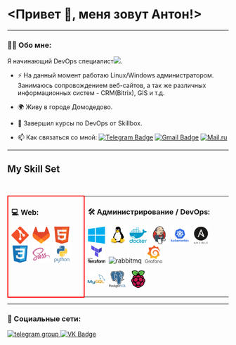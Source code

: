 # <Привет :wave:, меня зовут Антон!>

---

### :man_technologist: Обо мне:

Я начинающий DevOps специалист<img src="https://media.giphy.com/media/WUlplcMpOCEmTGBtBW/giphy.gif" width="30px">.

- :zap: На данный момент работаю Linux/Windows администратором. Занимаюсь сопровождением веб-сайтов, а так же различных информационных систем - CRM(Bitrix), GIS и т.д.

- 🌍 Живу в городе Домодедово.

- :seedling: Завершил курсы по DevOps от Skillbox.

- :mailbox: Как связаться со мной: [![Telegram Badge](https://img.shields.io/badge/-vuekot-blue?style=flat&logo=Telegram&logoColor=white)](https://t.me/vuekot) [![Gmail Badge](https://img.shields.io/badge/-Gmail-green?style=flat&logo=Gmail&logoColor=white)](mailto:antonvjatkin09@gmail.com)
  [![Mail.ru](https://img.shields.io/badge/-Mail.ru-blue?style=flat&logo=Mail&logoColor=white)](mailto:antonxa0994@mail.ru)

---

## My Skill Set

<table>
<tr><td valign="top" widths="33%" style="border: 2px solid red">

### 💻 Web:

<div>
  <img src="https://github.com/devicons/devicon/blob/master/icons/git/git-original.svg" title="git" alt="git" width="40" height="40"/>&nbsp;
	<img src="https://github.com/devicons/devicon/blob/master/icons/gitlab/gitlab-original.svg" title="gitlab" alt="gitlab" width="40" height="40"/>&nbsp;
  <img src="https://github.com/devicons/devicon/blob/master/icons/html5/html5-original.svg" title="html5" alt="html5" width="40" height="40"/>&nbsp;
  <img src="https://github.com/devicons/devicon/blob/master/icons/css3/css3-original.svg" title="css" alt="css" width="40" height="40"/>&nbsp;
  <img src="https://github.com/devicons/devicon/blob/master/icons/sass/sass-original.svg" title="sass/scss" alt="sass/scss" width="40" height="40"/>&nbsp;
	<img src="https://github.com/devicons/devicon/blob/master/icons/python/python-original-wordmark.svg" title="python" alt="python" width="40" height="40"/>&nbsp;
	<!--<img src="https://github.com/devicons/devicon/tree/master/icons/go" title="go" alt="go" width="40" height="40"/>&nbsp;-->
  <!-- <img src="https://github.com/devicons/devicon/blob/master/icons/redux/redux-original.svg" title="redux" alt="redux" width="40" height="40"/>&nbsp; -->
</div>
</td>

<td valign="top" widths="33%">

### 🛠 Администрирование / DevOps:

<div>
<img src="https://github.com/devicons/devicon/blob/master/icons/windows8/windows8-original.svg" title="windows-server" alt="windows-server" width="40" height="40"/>&nbsp;
<img src="https://github.com/devicons/devicon/blob/master/icons/linux/linux-original.svg" title="linux" alt="linux" width="40" height="40"/>&nbsp;
<img src="https://github.com/devicons/devicon/blob/master/icons/docker/docker-plain-wordmark.svg" title="docker" alt="docker" width="40" height="40"/>&nbsp;
<img src="https://github.com/devicons/devicon/blob/master/icons/jenkins/jenkins-original.svg" title="jenkins" alt="jenkins" width="40" height="40"/>&nbsp;
<img src="https://github.com/devicons/devicon/blob/master/icons/kubernetes/kubernetes-plain-wordmark.svg" title="kubernetes" alt="kubernetes" width="40" height="40"/>&nbsp;
<img src="https://github.com/devicons/devicon/blob/master/icons/ansible/ansible-original-wordmark.svg" title="ansible" alt="ansible" width="40" height="40"/>&nbsp;
<img src="https://github.com/devicons/devicon/blob/master/icons/terraform/terraform-original-wordmark.svg" title="terraform" alt="terraform" width="40" height="40"/>&nbsp;
<img src="https://github.com/leungwensen/svg-icon/blob/master/dist/svg/logos/rabbitmq.svg" title="rabbitmq" alt="rabbitmq" width="40" height="40"/>&nbsp;
<img src="https://github.com/devicons/devicon/blob/master/icons/grafana/grafana-original-wordmark.svg" title="grafana" alt="grafana" width="40" height="40"/>&nbsp;

<img src="https://github.com/devicons/devicon/blob/master/icons/mysql/mysql-original-wordmark.svg" title="mysql" alt="mysql" width="40" height="40"/>&nbsp;
<img src="https://github.com/devicons/devicon/blob/master/icons/postgresql/postgresql-original-wordmark.svg" title="postgresql" alt="postgresql" width="40" height="40"/>&nbsp;
<img src="https://github.com/devicons/devicon/blob/master/icons/raspberrypi/raspberrypi-original.svg" title="raspberrypi" alt="raspberrypi" width="40" height="40"/>&nbsp;

</div>
</td>

<!--<td valign="top" widths="33%"></td> -->
</br>
</table>

---

### 🤝 Социальные сети:

  <div id="badges">
    <a href="https://t.me/vuekot" target="_blank">
      <img src="https://cdn-icons-png.flaticon.com/512/2111/2111646.png" width="40" height="40" alt="telegram group" />
    </a>
    <a href="https://vk.com/vue_kot" target="_blank">
      <img src="https://cdn-icons-png.flaticon.com/512/145/145813.png" width="40" height="40" alt="VK Badge"/>
    </a>
  </div>

<!-- ### 💻 Пройденные курсы:

| Курсы                                                           | Дата              |
| ----------------------------------------------------------------| :---------------: |
| netology.ru/Старт в программировании                            | 02/2022 - 03/2022 |
| stepik.org/Основы программирования на C. Задачи.                | 02/2022 - 03/2022 |
| netology.ru/Основы верстки сайта                                | 02/2022 - 03/2022 |
| netology.ru/Первые шаги в JavaScript: создаём сайт и приложение | 02/2022 - 03/2022 |
| stepik.org/Веб-разработка для начинающих: HTML и CSS            | 02/2022 - 03/2022 |
| stepik.org/JavaScript для начинающих                            | 01/2023 - 01/2023 |
| stepik.org/Web-технологии: начальный уровень                    | 01/2023 - 01/2023 |
| practicum.yandex/Факультет Веб разработки                       | 05/2022 - xx/2023 |

--- -->

<!--
### 💻 Codewars:

![codewars](https://www.codewars.com/users/FilimonovAlexey/badges/large)
--- -->

<!--
### ⚙️ GitHub статистика:
<table>
  <tr>
    <td>
      <img align="left" src="http://github-readme-streak-stats.herokuapp.com?user=FilimonovAlexey&theme=dark&background=000000" alt="webDev's Github stats" />
    </td>
    <td>
      <img height="195px" align="right" alt="webDev's Github Languages" src="https://github-readme-stats-sigma-five.vercel.app/api/top-langs/?username=FilimonovAlexey&layout=compact&theme=vision-friendly-dark" />
    </td>
  </tr>
</table>

![Visitor Badge](https://visitor-badge.laobi.icu/badge?page_id=filimonovalexey)
--- -->
